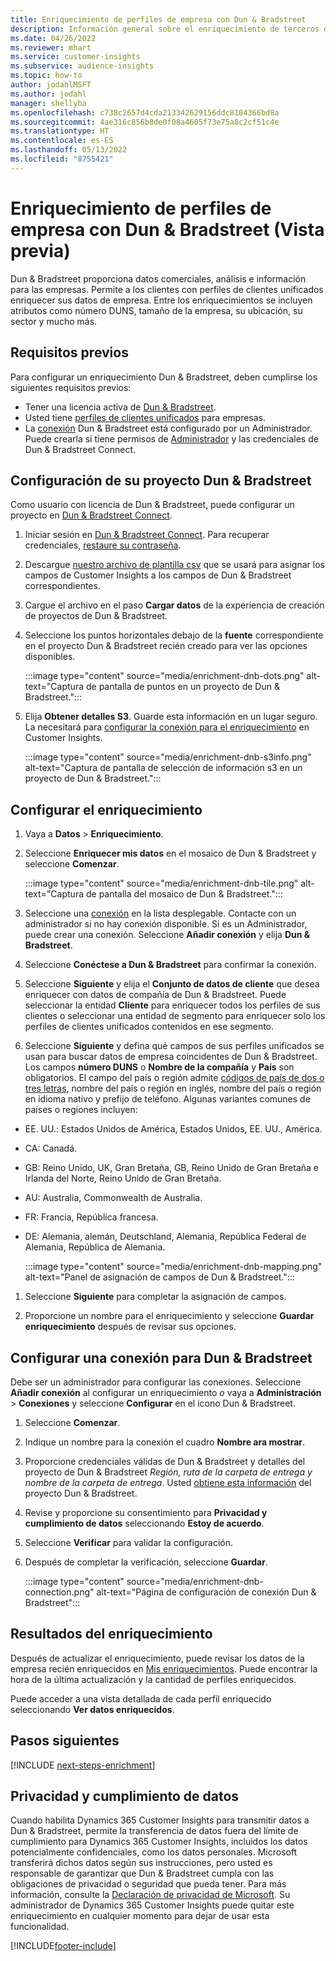 ```yaml
---
title: Enriquecimiento de perfiles de empresa con Dun & Bradstreet
description: Información general sobre el enriquecimiento de terceros de Dun & Bradstreet.
ms.date: 04/26/2022
ms.reviewer: mhart
ms.service: customer-insights
ms.subservice: audience-insights
ms.topic: how-to
author: jodahlMSFT
ms.author: jodahl
manager: shellyha
ms.openlocfilehash: c738c2657d4cda213342629156ddc8104366bd8a
ms.sourcegitcommit: 4ae316c856b8de0f08a4605f73e75a8c2cf51c4e
ms.translationtype: HT
ms.contentlocale: es-ES
ms.lasthandoff: 05/13/2022
ms.locfileid: "8755421"
---
```

# <a name="enrichment-of-company-profiles-with-dun--bradstreet-preview"></a>Enriquecimiento de perfiles de empresa con Dun & Bradstreet (Vista previa)

Dun & Bradstreet proporciona datos comerciales, análisis e información para las empresas. Permite a los clientes con perfiles de clientes unificados enriquecer sus datos de empresa. Entre los enriquecimientos se incluyen atributos como número DUNS, tamaño de la empresa, su ubicación, su sector y mucho más.

## <a name="prerequisites"></a>Requisitos previos

Para configurar un enriquecimiento Dun & Bradstreet, deben cumplirse los siguientes requisitos previos:

- Tener una licencia activa de [Dun & Bradstreet](https://www.dnb.com/marketing/media/give-your-data-a-boost.html?source=microsoft_audience_insights).
- Usted tiene [perfiles de clientes unificados](customer-profiles.md) para empresas.
- La [conexión](connections.md) Dun & Bradstreet está configurado por un Administrador. Puede crearla si tiene permisos de [Administrador](permissions.md#admin) y las credenciales de Dun & Bradstreet Connect.

## <a name="setting-up-your-dun--bradstreet-project"></a>Configuración de su proyecto Dun & Bradstreet

Como usuario con licencia de Dun & Bradstreet, puede configurar un proyecto en [Dun & Bradstreet Connect](https://connect.dnb.com?lead_source=microsoft_audienceinsights).


1. Iniciar sesión en [Dun & Bradstreet Connect](https://connect.dnb.com?lead_source=microsoft_audienceinsights). Para recuperar credenciales, [restaure su contraseña](https://sso.dnb.com/signin/forgot-password?lead_source=microsoft_audienceinsights).

1. Descargue [nuestro archivo de plantilla csv](https://c360devenrichment.blob.core.windows.net/mapping/DnBCIdatamapping.csv) que se usará para asignar los campos de Customer Insights a los campos de Dun & Bradstreet correspondientes.

1. Cargue el archivo en el paso **Cargar datos** de la experiencia de creación de proyectos de Dun & Bradstreet.

1. Seleccione los puntos horizontales debajo de la **fuente** correspondiente en el proyecto Dun & Bradstreet recién creado para ver las opciones disponibles.

   :::image type="content" source="media/enrichment-dnb-dots.png" alt-text="Captura de pantalla de puntos en un proyecto de Dun & Bradstreet.":::

1. Elija **Obtener detalles S3**. Guarde esta información en un lugar seguro. La necesitará para [configurar la conexión para el enriquecimiento](#configure-a-connection-for-dun--bradstreet) en Customer Insights.

   :::image type="content" source="media/enrichment-dnb-s3info.png" alt-text="Captura de pantalla de selección de información s3 en un proyecto de Dun & Bradstreet.":::

## <a name="configure-the-enrichment"></a>Configurar el enriquecimiento

1. Vaya a **Datos** > **Enriquecimiento**.

1. Seleccione **Enriquecer mis datos** en el mosaico de Dun & Bradstreet y seleccione **Comenzar**.

   :::image type="content" source="media/enrichment-dnb-tile.png" alt-text="Captura de pantalla del mosaico de Dun & Bradstreet.":::

1. Seleccione una [conexión](connections.md) en la lista desplegable. Contacte con un administrador si no hay conexión disponible. Si es un Administrador, puede crear una conexión. Seleccione **Añadir conexión** y elija **Dun & Bradstreet**.

1. Seleccione **Conéctese a Dun & Bradstreet** para confirmar la conexión.

1. Seleccione **Siguiente** y elija el **Conjunto de datos de cliente** que desea enriquecer con datos de compañía de Dun & Bradstreet. Puede seleccionar la entidad **Cliente** para enriquecer todos los perfiles de sus clientes o seleccionar una entidad de segmento para enriquecer solo los perfiles de clientes unificados contenidos en ese segmento.

1. Seleccione **Siguiente** y defina qué campos de sus perfiles unificados se usan para buscar datos de empresa coincidentes de Dun & Bradstreet. Los campos **número DUNS** o **Nombre de la compañía** y **País** son obligatorios. El campo del país o región admite [códigos de país de dos o tres letras](https://www.iso.org/iso-3166-country-codes.html), nombre del país o región en inglés, nombre del país o región en idioma nativo y prefijo de teléfono. Algunas variantes comunes de países o regiones incluyen:

- EE. UU.: Estados Unidos de América, Estados Unidos, EE. UU., América.
- CA: Canadá.
- GB: Reino Unido, UK, Gran Bretaña, GB, Reino Unido de Gran Bretaña e Irlanda del Norte, Reino Unido de Gran Bretaña.
- AU: Australia, Commonwealth de Australia.
- FR: Francia, República francesa.
- DE: Alemania, alemán, Deutschland, Alemania, República Federal de Alemania, República de Alemania.

   :::image type="content" source="media/enrichment-dnb-mapping.png" alt-text="Panel de asignación de campos de Dun & Bradstreet.":::

1. Seleccione **Siguiente** para completar la asignación de campos.

1. Proporcione un nombre para el enriquecimiento y seleccione **Guardar enriquecimiento** después de revisar sus opciones.

## <a name="configure-a-connection-for-dun--bradstreet"></a>Configurar una conexión para Dun & Bradstreet

Debe ser un administrador para configurar las conexiones. Seleccione **Añadir conexión** al configurar un enriquecimiento *o* vaya a **Administración** > **Conexiones** y seleccione **Configurar** en el icono Dun & Bradstreet.

1. Seleccione **Comenzar**.

1. Indique un nombre para la conexión el cuadro **Nombre ara mostrar**.

1. Proporcione credenciales válidas de Dun & Bradstreet y detalles del proyecto de Dun & Bradstreet *Región, ruta de la carpeta de entrega y nombre de la carpeta de entrega*. Usted [obtiene esta información](#setting-up-your-dun--bradstreet-project) del proyecto Dun & Bradstreet.

1. Revise y proporcione su consentimiento para **Privacidad y cumplimiento de datos** seleccionando **Estoy de acuerdo**.

1. Seleccione **Verificar** para validar la configuración.

1. Después de completar la verificación, seleccione **Guardar**.

   :::image type="content" source="media/enrichment-dnb-connection.png" alt-text="Página de configuración de conexión Dun & Bradstreet":::

## <a name="enrichment-results"></a>Resultados del enriquecimiento

Después de actualizar el enriquecimiento, puede revisar los datos de la empresa recién enriquecidos en [Mis enriquecimientos](enrichment-hub.md). Puede encontrar la hora de la última actualización y la cantidad de perfiles enriquecidos.

Puede acceder a una vista detallada de cada perfil enriquecido seleccionando **Ver datos enriquecidos**.

## <a name="next-steps"></a>Pasos siguientes

[!INCLUDE [next-steps-enrichment](includes/next-steps-enrichment.md)]

## <a name="data-privacy-and-compliance"></a>Privacidad y cumplimiento de datos

Cuando habilita Dynamics 365 Customer Insights para transmitir datos a Dun & Bradstreet, permite la transferencia de datos fuera del límite de cumplimiento para Dynamics 365 Customer Insights, incluidos los datos potencialmente confidenciales, como los datos personales. Microsoft transferirá dichos datos según sus instrucciones, pero usted es responsable de garantizar que Dun & Bradstreet cumpla con las obligaciones de privacidad o seguridad que pueda tener. Para más información, consulte la [Declaración de privacidad de Microsoft](https://go.microsoft.com/fwlink/?linkid=396732).
Su administrador de Dynamics 365 Customer Insights puede quitar este enriquecimiento en cualquier momento para dejar de usar esta funcionalidad.

[!INCLUDE[footer-include](includes/footer-banner.md)]
